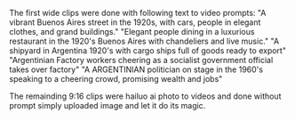 The first wide clips were done with following text to video prompts:
"A vibrant Buenos Aires street in the 1920s, with cars, people in elegant clothes, and grand buildings."
"Elegant people dining in a luxurious restaurant in the 1920's Buenos Aires with chandeliers and live music."
"A shipyard in Argentina 1920's with cargo ships full of goods ready to export"
"Argentinian Factory workers cheering as a socialist government official takes over factory"
"A ARGENTINIAN politician on stage in the 1960's speaking to a cheering crowd, promising wealth and jobs"

The remainding 9:16 clips were hailuo ai photo to videos and done without prompt simply uploaded image and let it do its magic.
